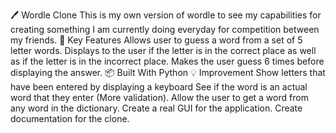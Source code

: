 🖊️ Wordle Clone
This is my own version of wordle to see my capabilities for creating something I am currently doing everyday for competition between my friends.
🚀 Key Features
Allows user to guess a word from a set of 5 letter words. 
Displays to the user if the letter is in the correct place as well as if the letter is in the incorrect place.
Makes the user guess 6 times before displaying the answer.
📦 Built With
Python
💡 Improvement
Show letters that have been entered by displaying a keyboard
See if the word is an actual word that they enter (More validation).
Allow the user to get a word from any word in the dictionary.
Create a real GUI for the application.
Create documentation for the clone.


